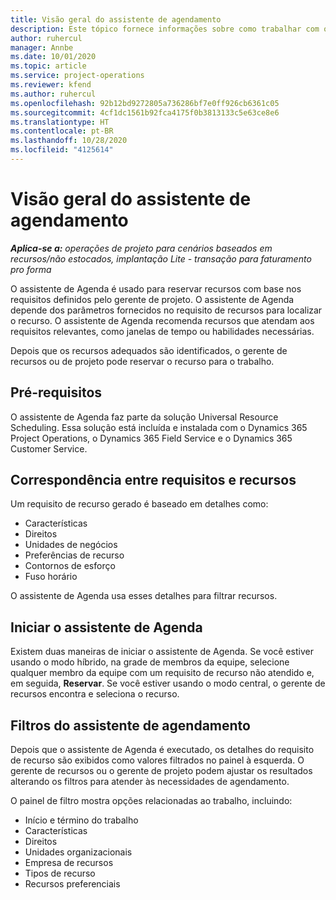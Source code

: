 ```yaml
---
title: Visão geral do assistente de agendamento
description: Este tópico fornece informações sobre como trabalhar com o assistente de Agenda para reservar recursos.
author: ruhercul
manager: Annbe
ms.date: 10/01/2020
ms.topic: article
ms.service: project-operations
ms.reviewer: kfend
ms.author: ruhercul
ms.openlocfilehash: 92b12bd9272805a736286bf7e0ff926cb6361c05
ms.sourcegitcommit: 4cf1dc1561b92fca4175f0b3813133c5e63ce8e6
ms.translationtype: HT
ms.contentlocale: pt-BR
ms.lasthandoff: 10/28/2020
ms.locfileid: "4125614"
---
```

# <a name="schedule-assistant-overview"></a>Visão geral do assistente de agendamento

_**Aplica-se a:** operações de projeto para cenários baseados em recursos/não estocados, implantação Lite - transação para faturamento pro forma_

O assistente de Agenda é usado para reservar recursos com base nos requisitos definidos pelo gerente de projeto. O assistente de Agenda depende dos parâmetros fornecidos no requisito de recursos para localizar o recurso. O assistente de Agenda recomenda recursos que atendam aos requisitos relevantes, como janelas de tempo ou habilidades necessárias.

Depois que os recursos adequados são identificados, o gerente de recursos ou de projeto pode reservar o recurso para o trabalho.

## <a name="prerequisites"></a>Pré-requisitos

O assistente de Agenda faz parte da solução Universal Resource Scheduling. Essa solução está incluída e instalada com o Dynamics 365 Project Operations, o Dynamics 365 Field Service e o Dynamics 365 Customer Service.

## <a name="matching-requirements-and-resources"></a>Correspondência entre requisitos e recursos

Um requisito de recurso gerado é baseado em detalhes como:

-   Características
-   Direitos
-   Unidades de negócios
-   Preferências de recurso
-   Contornos de esforço
-   Fuso horário

O assistente de Agenda usa esses detalhes para filtrar recursos.

## <a name="launch-the-schedule-assistant"></a>Iniciar o assistente de Agenda

Existem duas maneiras de iniciar o assistente de Agenda. Se você estiver usando o modo híbrido, na grade de membros da equipe, selecione qualquer membro da equipe com um requisito de recurso não atendido e, em seguida, **Reservar**. Se você estiver usando o modo central, o gerente de recursos encontra e seleciona o recurso.

## <a name="schedule-assistant-filters"></a>Filtros do assistente de agendamento

Depois que o assistente de Agenda é executado, os detalhes do requisito de recurso são exibidos como valores filtrados no painel à esquerda. O gerente de recursos ou o gerente de projeto podem ajustar os resultados alterando os filtros para atender às necessidades de agendamento.

O painel de filtro mostra opções relacionadas ao trabalho, incluindo:

-   Início e término do trabalho
-   Características
-   Direitos
-   Unidades organizacionais
-   Empresa de recursos
-   Tipos de recurso
-   Recursos preferenciais
